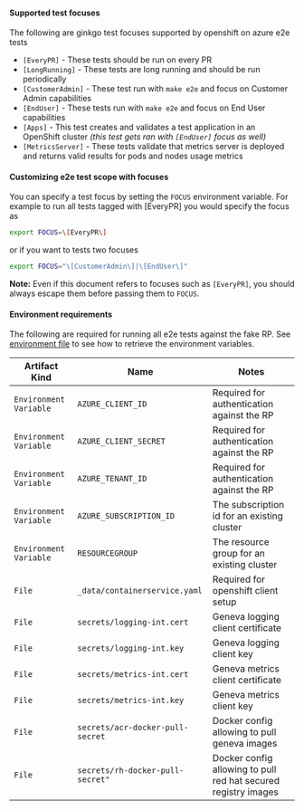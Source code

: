 #### Supported test focuses

The following are ginkgo test focuses supported by openshift on azure e2e tests

* `[EveryPR]` - These tests should be run on every PR
* `[LongRunning]` - These tests are long running and should be run periodically
* `[CustomerAdmin]` - These test run with `make e2e` and focus on Customer Admin capabilities
* `[EndUser]` - These tests run with `make e2e` and focus on End User capabilities
* `[Apps]` - This test creates and validates a test application in an OpenShift cluster _(this test gets ran with `[EndUser]` focus as well)_
* `[MetricsServer]` - These tests validate that metrics server is deployed and returns valid results for pods and nodes usage metrics

#### Customizing e2e test scope with focuses

You can specify a test focus by setting the `FOCUS` environment variable. For example
to run all tests tagged with [EveryPR] you would specify the focus as

```bash
export FOCUS=\[EveryPR\]
```

or if you want to tests two focuses

```bash
export FOCUS="\[CustomerAdmin\]|\[EndUser\]"
 ```

**Note:** Even if this document refers to focuses such as `[EveryPR]`, you should always escape them
before passing them to `FOCUS`.

#### Environment requirements

The following are required for running all e2e tests against the fake RP.  See [environment file](../../README.md#prerequisites) to see how to retrieve the environment variables.

| Artifact Kind | Name | Notes |
| --- | --- | --- |
| `Environment Variable` | `AZURE_CLIENT_ID` | Required for authentication against the RP |
| `Environment Variable` | `AZURE_CLIENT_SECRET` | Required for authentication against the RP |
| `Environment Variable` | `AZURE_TENANT_ID` | Required for authentication against the RP |
| `Environment Variable` | `AZURE_SUBSCRIPTION_ID` | The subscription id for an existing cluster |
| `Environment Variable` | `RESOURCEGROUP` | The resource group for an existing cluster |
| `File` | `_data/containerservice.yaml` | Required for openshift client setup |
| `File` | `secrets/logging-int.cert` | Geneva logging client certificate |
| `File` | `secrets/logging-int.key` | Geneva logging client key |
| `File` | `secrets/metrics-int.cert` | Geneva metrics client certificate |
| `File` | `secrets/metrics-int.key` |  Geneva metrics client key |
| `File` | `secrets/acr-docker-pull-secret` |  Docker config allowing to pull geneva images |
| `File` | `secrets/rh-docker-pull-secret"` |  Docker config allowing to pull red hat secured registry images |
